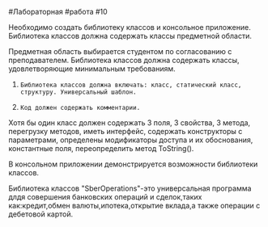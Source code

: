 #Лабораторная #работа #10

Необходимо создать библиотеку классов и консольное приложение. Библиотека классов должна содержать классы предметной области. 

Предметная область выбирается студентом по согласованию с преподавателем. Библиотека классов должна содержать классы, удовлетворяющие минимальным требованиям.

1)     Библиотека классов должна включать: класс, статический класс, структуру. Универсальный шаблон.
2)     Код должен содержать комментарии.   

Хотя бы один класс должен содержать 3 поля, 3 свойства, 3 метода, перегрузку методов, 
иметь интерфейс, содержать конструкторы с параметрами, определены модификаторы доступа и их обоснования, константные поля, переопределить метод ToString().

В консольном приложении демонстрируется возможности библиотеки классов.

Библиотека классов "SberOperations"-это универсальная программа длдя совершения банковских операций и сделок,таких как:кредит,обмен валюты,ипотека,открытие вклада,а также операции с дебетовой картой.
